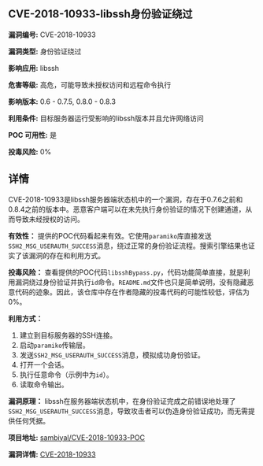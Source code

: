 ## CVE-2018-10933-libssh身份验证绕过

**漏洞编号:** CVE-2018-10933

**漏洞类型:** 身份验证绕过

**影响应用:** libssh

**危害等级:** 高危，可能导致未授权访问和远程命令执行

**影响版本:** 0.6 - 0.7.5, 0.8.0 - 0.8.3

**利用条件:** 目标服务器运行受影响的libssh版本并且允许网络访问

**POC 可用性:** 是

**投毒风险:** 0%

## 详情

CVE-2018-10933是libssh服务器端状态机中的一个漏洞，存在于0.7.6之前和0.8.4之前的版本中。恶意客户端可以在未先执行身份验证的情况下创建通道，从而导致未经授权的访问。

**有效性：**
提供的POC代码看起来有效。它使用`paramiko`库直接发送`SSH2_MSG_USERAUTH_SUCCESS`消息，绕过正常的身份验证流程。搜索引擎结果也证实了该漏洞的存在和利用方式。

**投毒风险：**
查看提供的POC代码`libsshBypass.py`，代码功能简单直接，就是利用漏洞绕过身份验证并执行`id`命令。`README.md`文件也只是简单说明，没有隐藏恶意代码的迹象。因此，该仓库中存在作者隐藏的投毒代码的可能性较低，评估为0%。

**利用方式：**
1.  建立到目标服务器的SSH连接。
2.  启动`paramiko`传输层。
3.  发送`SSH2_MSG_USERAUTH_SUCCESS`消息，模拟成功身份验证。
4.  打开一个会话。
5.  执行任意命令（示例中为`id`）。
6.  读取命令输出。

**漏洞原理：**
libssh在服务器端状态机中，在身份验证完成之前错误地处理了`SSH2_MSG_USERAUTH_SUCCESS`消息，导致攻击者可以伪造身份验证成功，而无需提供任何凭据。

**项目地址:** [sambiyal/CVE-2018-10933-POC](https://github.com/sambiyal/CVE-2018-10933-POC)

**漏洞详情:** [CVE-2018-10933](https://nvd.nist.gov/vuln/detail/CVE-2018-10933)